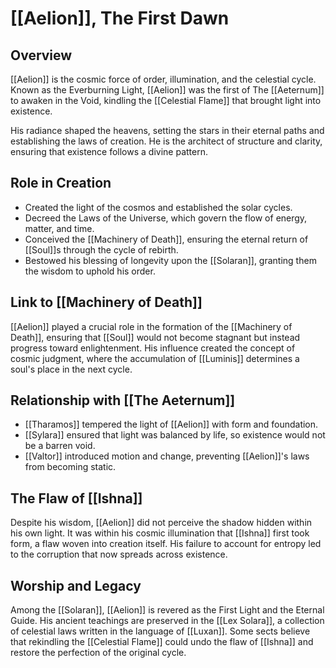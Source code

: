 # [[Aelion]], The First Dawn

## Overview
[[Aelion]] is the cosmic force of order, illumination, and the celestial cycle. Known as the Everburning Light, [[Aelion]] was the first of The [[Aeternum]] to awaken in the Void, kindling the [[Celestial Flame]] that brought light into existence.

His radiance shaped the heavens, setting the stars in their eternal paths and establishing the laws of creation. He is the architect of structure and clarity, ensuring that existence follows a divine pattern.

## Role in Creation
- Created the light of the cosmos and established the solar cycles.
- Decreed the Laws of the Universe, which govern the flow of energy, matter, and time.
- Conceived the [[Machinery of Death]], ensuring the eternal return of [[Soul]]s through the cycle of rebirth.
- Bestowed his blessing of longevity upon the [[Solaran]], granting them the wisdom to uphold his order.

## Link to [[Machinery of Death]]
[[Aelion]] played a crucial role in the formation of the [[Machinery of Death]], ensuring that [[Soul]] would not become stagnant but instead progress toward enlightenment. His influence created the concept of cosmic judgment, where the accumulation of [[Luminis]] determines a soul's place in the next cycle.

## Relationship with [[The Aeternum]]
- [[Tharamos]] tempered the light of [[Aelion]] with form and foundation.
- [[Sylara]] ensured that light was balanced by life, so existence would not be a barren void.
- [[Valtor]] introduced motion and change, preventing [[Aelion]]'s laws from becoming static.

## The Flaw of [[Ishna]]
Despite his wisdom, [[Aelion]] did not perceive the shadow hidden within his own light. It was within his cosmic illumination that [[Ishna]] first took form, a flaw woven into creation itself. His failure to account for entropy led to the corruption that now spreads across existence.

## Worship and Legacy
Among the [[Solaran]], [[Aelion]] is revered as the First Light and the Eternal Guide. His ancient teachings are preserved in the [[Lex Solara]], a collection of celestial laws written in the language of [[Luxan]]. Some sects believe that rekindling the [[Celestial Flame]] could undo the flaw of [[Ishna]] and restore the perfection of the original cycle.
